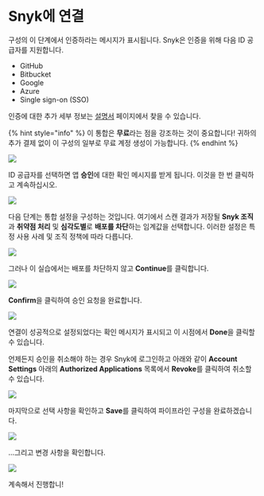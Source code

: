 # Snyk에 연결

구성의 이 단계에서 인증하라는 메시지가 표시됩니다. Snyk은 인증을 위해 다음 ID 공급자를 지원합니다.

* GitHub
* Bitbucket
* Google
* Azure
* Single sign-on (SSO)

인증에 대한 추가 세부 정보는 [설명서](../../../features/user-and-group-management/authentication/) 페이지에서 찾을 수 있습니다.

{% hint style="info" %}
이 통합은 **무료**라는 점을 강조하는 것이 중요합니다! 귀하의 추가 결제 없이 이 구성의 일부로 무료 계정 생성이 가능합니다.
{% endhint %}

![](https://partner-workshop-assets.s3.us-east-2.amazonaws.com/snyk-codepipeline-07.png)

ID 공급자를 선택하면 앱 **승인**에 대한 확인 메시지를 받게 됩니다. 이것을 한 번 클릭하고 계속하십시오.

![](https://partner-workshop-assets.s3.us-east-2.amazonaws.com/snyk-codepipeline-08.png)

다음 단계는 통합 설정을 구성하는 것입니다. 여기에서 스캔 결과가 저장될 **Snyk 조직**과 **취약점 처리** 및 **심각도별**로 **배포를 차단**하는 임계값을 선택합니다. 이러한 설정은 특정 사용 사례 및 조직 정책에 따라 다릅니다.

![](https://partner-workshop-assets.s3.us-east-2.amazonaws.com/snyk-codepipeline-09.png)

그러나 이 실습에서는 배포를 차단하지 않고 **Continue**를 클릭합니다.

![](https://partner-workshop-assets.s3.us-east-2.amazonaws.com/snyk-codepipeline-10.png)

**Confirm**을 클릭하여 승인 요청을 완료합니다.

![](https://partner-workshop-assets.s3.us-east-2.amazonaws.com/snyk-codepipeline-11.png)

연결이 성공적으로 설정되었다는 확인 메시지가 표시되고 이 시점에서 **Done**을 클릭할 수 있습니다.

언제든지 승인을 취소해야 하는 경우 Snyk에 로그인하고 아래와 같이 **Account Settings** 아래의 **Authorized Applications** 목록에서 **Revoke**를 클릭하여 취소할 수 있습니다.

![](https://partner-workshop-assets.s3.us-east-2.amazonaws.com/snyk-codepipeline-12.png)

마지막으로 선택 사항을 확인하고 **Save**를 클릭하여 파이프라인 구성을 완료하겠습니다.

![](https://partner-workshop-assets.s3.us-east-2.amazonaws.com/snyk-codepipeline-13.png)

...그리고 변경 사항을 확인합니다.

![](https://partner-workshop-assets.s3.us-east-2.amazonaws.com/snyk-codepipeline-14.png)

계속해서 진행합니!
